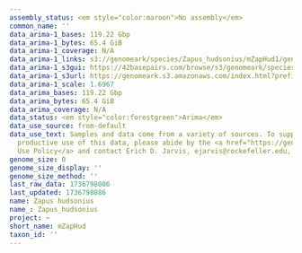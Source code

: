 ```yaml
---
assembly_status: <em style="color:maroon">No assembly</em>
common_name: ''
data_arima-1_bases: 119.22 Gbp
data_arima-1_bytes: 65.4 GiB
data_arima-1_coverage: N/A
data_arima-1_links: s3://genomeark/species/Zapus_hudsonius/mZapHud1/genomic_data/arima/<br>
data_arima-1_s3gui: https://42basepairs.com/browse/s3/genomeark/species/Zapus_hudsonius/mZapHud1/genomic_data/arima/
data_arima-1_s3url: https://genomeark.s3.amazonaws.com/index.html?prefix=species/Zapus_hudsonius/mZapHud1/genomic_data/arima/
data_arima-1_scale: 1.6967
data_arima_bases: 119.22 Gbp
data_arima_bytes: 65.4 GiB
data_arima_coverage: N/A
data_status: <em style="color:forestgreen">Arima</em>
data_use_source: from-default
data_use_text: Samples and data come from a variety of sources. To support fair and
  productive use of this data, please abide by the <a href="https://genome10k.soe.ucsc.edu/data-use-policies/">Data
  Use Policy</a> and contact Erich D. Jarvis, ejarvis@rockefeller.edu, with any questions.
genome_size: 0
genome_size_display: ''
genome_size_method: ''
last_raw_data: 1736798086
last_updated: 1736798086
name: Zapus hudsonius
name_: Zapus_hudsonius
project: ~
short_name: mZapHud
taxon_id: ''
---
```


